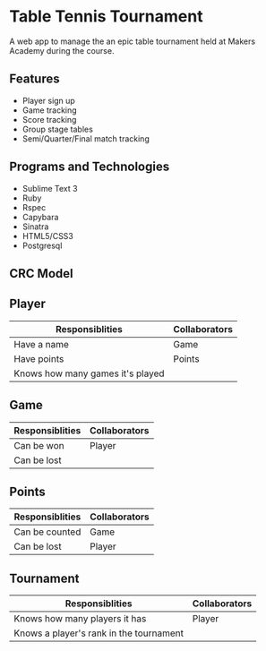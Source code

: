 Table Tennis Tournament
========================

A web app to manage the an epic table tournament held at Makers Academy during the course.

Features
--------
- Player sign up
- Game tracking
- Score tracking
- Group stage tables
- Semi/Quarter/Final match tracking 

Programs and Technologies
-------------------------
- Sublime Text 3
- Ruby
- Rspec
- Capybara
- Sinatra
- HTML5/CSS3
- Postgresql

CRC Model
----------
Player
---------
Responsiblities|Collaborators
---------------|-------------
Have a name | Game
Have points | Points
Knows how many games it's played |

Game
---------
Responsiblities|Collaborators
---------------|-------------
Can be won | Player
Can be lost | 

Points
---------
Responsiblities|Collaborators
---------------|-------------
Can be counted | Game
Can be lost | Player

Tournament
-----------
Responsiblities|Collaborators
---------------|-------------
Knows how many players it has | Player
Knows a player's rank in the tournament | 